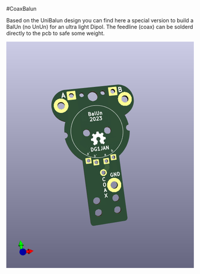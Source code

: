 #CoaxBalun

Based on the UniBalun design you can find here a special version to build a BalUn (no UnUn) for an ultra light Dipol. The feedline (coax) can be solderd directly to the pcb to safe some weight.  

![alt text](https://github.com/DG1JAN/UniBalun/blob/main/CoaxBalun/CoaxBalun_3D_Pic1.png)
